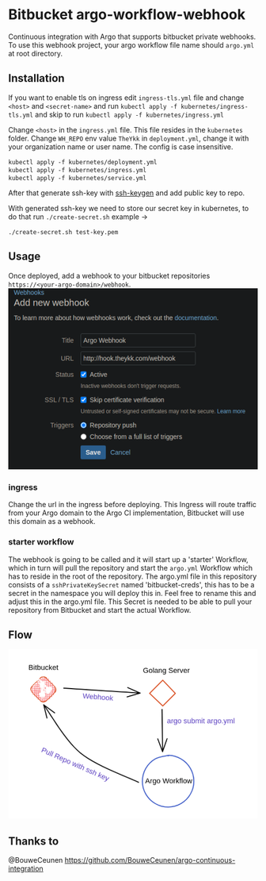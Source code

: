 # Bitbucket argo-workflow-webhook
Continuous integration with Argo that supports bitbucket private webhooks.
To use this webhook project, your argo workflow file name should `argo.yml` at root directory.

## Installation
If you want to enable tls on ingress edit `ingress-tls.yml` file and change `<host>` and `<secret-name>` and run `kubectl apply -f kubernetes/ingress-tls.yml` and skip to run `kubectl apply -f kubernetes/ingress.yml`


Change `<host>` in the `ingress.yml` file. This file resides in the `kubernetes` folder.
Change `WH_REPO` env value `TheYkk` in `deployment.yml`, change it with your organization name or user name. The config is case insensitive.

```
kubectl apply -f kubernetes/deployment.yml
kubectl apply -f kubernetes/ingress.yml
kubectl apply -f kubernetes/service.yml
```

After that generate ssh-key with [ssh-keygen](https://support.atlassian.com/bitbucket-cloud/docs/set-up-an-ssh-key/) and add public key to repo.

With generated ssh-key we need to store our secret key in kubernetes, to do that run `./create-secret.sh` example ->

```
./create-secret.sh test-key.pem
```

## Usage
Once deployed, add a webhook to your bitbucket repositories `https://<your-argo-domain>/webhook`.
![bitbucket](./hook.png)
### ingress
Change the url in the ingress before deploying. This Ingress will route traffic from your Argo domain to the Argo CI implementation, Bitbucket will use this domain as a webhook.

### starter workflow 
The webhook is going to be called and it will start up a 'starter' Workflow, which in turn will pull the repository and start the ```argo.yml``` Workflow which has to reside in the root of the repository. The argo.yml file in this repository consists of a ```sshPrivateKeySecret``` named 'bitbucket-creds', this has to be a secret in the namespace you will deploy this in. Feel free to rename this and adjust this in the argo.yml file. This Secret is needed to be able to pull your repository from Bitbucket and start the actual Workflow.

## Flow
![flow](./flow.png)
## Thanks to

@BouweCeunen https://github.com/BouweCeunen/argo-continuous-integration